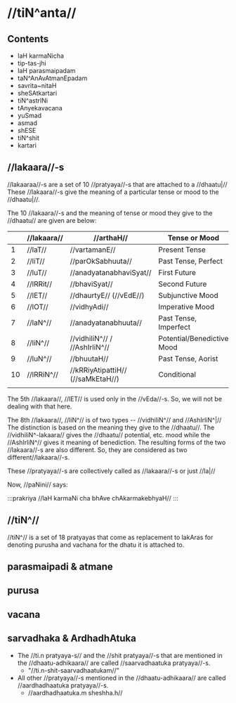 # //tiN^anta//

## Contents



- laH karmaNicha
- tip-tas-jhi
- laH parasmaipadam
- taN^AnAvAtmanEpadam
- savrita~nitaH
- sheSAtkartari
- tiN^astrINi
- tAnyekavacana
- yuSmad
- asmad
- shESE
- tiN^shit
- kartari

## //lakaara//-s

//lakaaraa//-s are a set of 10 //pratyaya//-s that are attached to a //dhaatu|// These //lakaara//-s give the meaning of a particular tense or mood to the //dhaatu|//.

The 10 //lakaara//-s and the meaning of tense or mood they give to the //dhaatu// are given are below:

|     | //lakaara// | //arthaH//                        | Tense or Mood              |
| --- | ----------- | --------------------------------- | -------------------------- |
| 1   | //laT//     | //vartamanE//                     | Present Tense              |
| 2   | //liT//     | //parOkSabhuuta//                 | Past Tense, Perfect        |
| 3   | //luT//     | //anadyatanabhaviSyat//           | First Future               |
| 4   | //lRRit//   | //bhaviSyat//                     | Second Future              |
| 5   | //lET//     | //dhaurtyE// (//vEdE//)           | Subjunctive Mood           |
| 6   | //lOT//     | //vidhyAdi//                      | Imperative Mood            |
| 7   | //laN^//    | //anadyatanabhuuta//              | Past Tense, Imperfect      |
| 8   | //liN^//    | //vidhiliN^// / //AshIrliN^//     | Potential/Benedictive Mood |
| 9   | //luN^//    | //bhuutaH//                       | Past Tense, Aorist         |
| 10  | //lRRiN^//  | //kRRiyAtipattiH// (//saMkEtaH//) | Conditional                |
|     |             |                                   |                            |

The 5th //lakaara//, //lET// is used only in the //vEda//-s. So, we will not be dealing with that here.

The 8th //lakaara//, //liN^// is of two types -- //vidhiliN^// and //AshIrliN^|// The distinction is based on the meaning they give to the //dhaatu//. The //vidhiliN^-lakaara// gives the //dhaatu// potential, etc. mood while the //AshIrliN^// gives it meaning of benediction. The resulting forms of the two //lakaara//-s are also different. So, they are considered as two different//lakaara//-s.

These //pratyaya//-s are collectively called as //lakaara//-s or just //la|//

Now, //paNini// says:

:::prakriya
//laH karmaNi cha bhAve chAkarmakebhyaH//
:::




## //tiN^//

//tiN^// is a set of 18 pratyayas that come as replacement to lakAras for denoting purusha and vachana for the dhatu it is attached to.

## parasmaipadi & atmane

## purusa

## vacana

## sarvadhaka & ArdhadhAtuka

- The //ti.n pratyaya-s// and the //shit pratyaya//-s that are mentioned in the //dhaatu-adhikaara// are called //saarvadhaatuka pratyaya//-s.
  - "//ti.n-shit-saarvadhaatukam//"
- All other //pratyaya//-s mentioned in the //dhaatu-adhikaara// are called //aardhadhaatuka pratyaya//-s.
  - //aardhadhaatuka.m sheshha.h//


<!-- //tiN^anta//-s are mostly derived from //dhAtu//-s. There are 10 //pratyaya//-s which help in deriving //tiN^anta//-s:

1. //laT//
2. //liT//
3. //luT//
4. //lRRiT//
5. //lET//
6. //lOT//
7. //laN^//
8. //liN^//
9. //luN^//
10. //lRRiN^//



## Derivation of //tiN^anta//-s
